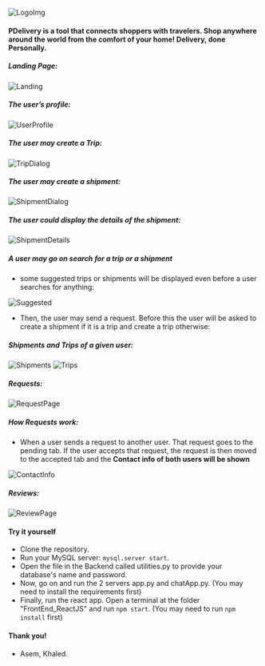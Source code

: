 
![LogoImg](https://github.com/asimokby/PDelivery/blob/master/FrontEnd_ReactJS/src/Imgs/logo-0.png)

#### PDelivery is a tool that connects shoppers with travelers. Shop anywhere around the world from the comfort of your home! Delivery, done Personally.

##### Landing Page: 
![Landing](https://github.com/asimokby/PDelivery/blob/master/screenshots/Screen%20Shot%202020-05-30%20at%2013.43.35.png)

##### The user’s profile:

![UserProfile](https://github.com/asimokby/PDelivery/blob/master/screenshots/Screen%20Shot%202020-05-30%20at%2013.58.02.png)

##### The user may create a Trip:

![TripDialog](https://github.com/asimokby/PDelivery/blob/master/screenshots/Screen%20Shot%202020-05-30%20at%2015.50.49.png)

##### The user may create a shipment:

![ShipmentDialog](https://github.com/asimokby/PDelivery/blob/master/screenshots/Screen%20Shot%202020-05-30%20at%2014.14.34.png)

##### The user could display the details of the shipment:

![ShipmentDetails](https://github.com/asimokby/PDelivery/blob/master/screenshots/Screen%20Shot%202020-05-30%20at%2015.46.13.png)

##### A user may go on search for a trip or a shipment

- some suggested trips or shipments will be displayed even before a user searches for anything:

![Suggested](https://github.com/asimokby/PDelivery/blob/master/screenshots/Screen%20Shot%202020-05-30%20at%2015.55.29.png)


- Then, the user may send a request. Before this the user will be asked to create a shipment if it is a trip and create a trip otherwise:


##### Shipments and Trips of a given user: 

![Shipments](https://github.com/asimokby/PDelivery/blob/master/screenshots/Screen%20Shot%202020-05-30%20at%2015.42.32.png)
![Trips](https://github.com/asimokby/PDelivery/blob/master/screenshots/Screen%20Shot%202020-05-30%20at%2016.06.58.png)


##### Requests: 

![RequestPage](https://github.com/asimokby/PDelivery/blob/master/screenshots/Screen%20Shot%202020-05-30%20at%2016.25.15.png)

##### How Requests work: 
- When a user sends a request to another user. That request goes to the pending tab. If the user accepts that request, the request is then moved to the accepted tab and the **Contact info of both users will be shown**

![ContactInfo](https://github.com/asimokby/PDelivery/blob/master/screenshots/Screen%20Shot%202020-05-30%20at%2016.31.52.png)

##### Reviews:

![ReviewPage](https://github.com/asimokby/PDelivery/blob/master/screenshots/Screen%20Shot%202020-05-30%20at%2016.36.46.png)


#### Try it yourself
- Clone the repository. 
- Run your MySQL server: `mysql.server start`. 
- Open the file in the Backend called utilities.py to provide your database's name and password. 
- Now, go on and run the 2 servers app.py and chatApp.py.  (You may need to install the requirements first) 
- Finally, run the react app. Open a terminal at the folder "FrontEnd_ReactJS" and run `npm start`. (You may need to run `npm install` first)



#### Thank you!
- Asem, Khaled.
